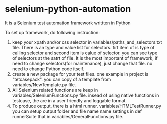 # selenium-python-automation
It is a Selenium test automation framework writtten in Python

To set up framework, do following instruction:
1. keep your xpath and/or css selector in variables/paths_and_selectors.txt file. There is an type and value list for selectors. firt item of is type of calling selector and second item is calue of selector. you can see type of selectors at the satrt of file. It is the most important of framework, if need to change selectors(for maintenance), just change that file. no need to change Python code itself.
2. create a new package for your test files. one example in project is "tetcasepack". you can copy of a template from variables/NewTemplate.py file. 
3. All Selenium related functions are keep in variables/SeleniumFunctions.py file. insead of using native functions in testcase, the are in a user friendly and loggable format.
4. To produce output, there is a html runner. variables/HTMLTestRunner.py you can setup output folder and file name name settings in  def runnerSuite that in variables/GeneralFunctions.py file.

